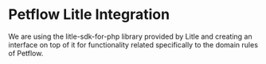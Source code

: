 Petflow Litle Integration
=============

We are using the litle-sdk-for-php library provided by Litle and creating an interface on top of it
for functionality related specifically to the domain rules of Petflow.